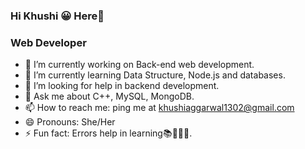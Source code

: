 ### Hi Khushi 😀 Here👋
### Web Developer
- 🔭 I’m currently working on Back-end web development.
- 🌱 I’m currently learning Data Structure, Node.js and databases.
- 🤔 I’m looking for help in backend development.
- 💬 Ask me about C++, MySQL, MongoDB.
- 📫 How to reach me: ping me at khushiaggarwal1302@gmail.com
- 😄 Pronouns: She/Her
- ⚡ Fun fact: Errors help in learning📚🙇🏻‍♀️.
